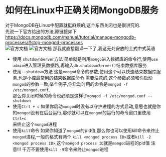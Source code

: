 # 如何在Linux中正确关闭MongoDB服务

对于MongoDB在Linux中配置就挺麻烦的,这个东西关闭也是很讲究的.  
先说一下官方给出的方法,原链接如下<https://docs.mongodb.com/manual/tutorial/manage-mongodb-processes/#stop-mongod-processes>  
![官方文档](https://s2.ax1x.com/2019/06/01/V1gRF1.png "官方文档")
![官方文档](https://s2.ax1x.com/2019/06/01/V1ggoR.png "官方文档")
那我就直接翻译一下了,我这无处安放的土式中式英语  

- 使用 `shutdownServer`方法
  简单就是利用`mongo`进入数据库的命令行,使用`use admin`进入管理员数据路,再输入`db.shutdownServer()`结束数据库服务
- 使用`--shutdown`方法
  这是`mongod`命令的参数,使用这个可以快速结束数据库服务,也是小控最常用的结束数据库命令
  需要注意的,这个参数必须和你启动`mongod`的参数一致,举个例子,你启动时用的命令是`mongod -f /etc/mongod.conf`,  
  那么你关闭时候的命令也必须是这样子`mongod -f /etc/mongod.conf --shutdown`
- 使用`Ctrl + c`
  如果你启动`mongod`时没有以守护进程的方式启动,意思也就是你的`mongod`没有在后台运行,那你就可以在`mongod`的运行的命令窗口里使用`Ctrl+c`  
  来终止这个`mongod`进程
- 使用`kill`命令
  如果你知道了`mongod`的pid值,那么你也可以使用kill命令来终止`mongod`进程,一般的格式有两个
  `kill <mongod process ID>`或者`kill -2 <mongod process ID>`,这个`mongod process ID`就是`mongod`进程的pid值
  注意!!! 千万不要使用`kill -9`命令来终止`mongod`进程